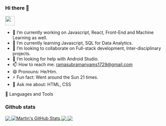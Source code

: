 ### Hi there 👋
<img src="https://raw.githubusercontent.com/MartinHeinz/MartinHeinz/master/wave.gif" width="30px">

- 🔭 I’m currently working on Javascript, React, Front-End and Machine Learning as well.
- 🌱 I’m currently learning Javascript, SQL for Data Analytics.
- 👯 I’m looking to collaborate on Full-stack development, Inter-disciplinary projects.
- 🤔 I’m looking for help with Android Studio.
- 📫 How to reach me: ramasubramanyams1729@gmail.com
- 😄 Pronouns: He/Him.
- ⚡ Fun fact: Went around the Sun 21 times.
- 💬 Ask me about: HTML, CSS

🧰 Languages and Tools

### Github stats
<a href="https://github.com/Ramasubramanya-MS">
  <img align="center" src="https://github-readme-stats.vercel.app/api/top-langs/?username=Ramasubramanya-MS&hide=java,html,tex&title_color=ffffff&text_color=c9cacc&icon_color=2bbc8a&bg_color=1d1f21&langs_count=3" />
</a>
<a href="https://github.com/Ramasubramanya-MS">
  <img align="center" src="https://github-readme-stats.vercel.app/api?username=Ramasubramanya-MS&show_icons=true&line_height=27&count_private=true&title_color=ffffff&text_color=c9cacc&icon_color=2bbc8a&bg_color=1d1f21" alt="Martin's GitHub Stats" />
</a>

<a href="https://github.com/Ramasubramanya-MS/Machine-Learning-and-misc">
  <img align="center" src="https://github-readme-stats.vercel.app/api/pin/?username=Ramasubramanya-MS&repo=Machine-Learning-and-Misc&title_color=ffffff&text_color=c9cacc&icon_color=2bbc8a&bg_color=1d1f21" />
</a>


<a href="https://github.com/Ramasubramanya-MS/Web-Developement-React-misc">
  <img align="center" src="https://github-readme-stats.vercel.app/api/pin/?username=Ramasubramanya-MS&repo=Web-Developement-React-misc&title_color=ffffff&text_color=c9cacc&icon_color=2bbc8a&bg_color=1d1f21" />
</a>   
